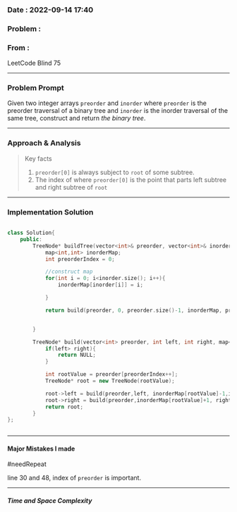### Date :  2022-09-14 17:40

### Problem :



### From : 

LeetCode Blind 75

---
### Problem Prompt
Given two integer arrays `preorder` and `inorder` where `preorder` is the preorder traversal of a binary tree and `inorder` is the inorder traversal of the same tree, construct and return _the binary tree_.


---
### Approach & Analysis
> Key facts
>  1.  `preorder[0]` is always subject to `root` of some subtree.
>  2.  The index of where `preorder[0]` is the point that parts left subtree and right subtree of `root`

---
### Implementation Solution
```cpp

class Solution{
    public:
        TreeNode* buildTree(vector<int>& preorder, vector<int>& inorder){
            map<int,int> inorderMap;
            int preorderIndex = 0;

            //construct map
            for(int i = 0; i<inorder.size(); i++){
                inorderMap[inorder[i]] = i;

            }

            return build(preorder, 0, preorder.size()-1, inorderMap, preorderIndex);


        }

        TreeNode* build(vector<int> preorder, int left, int right, map<int,int>& inorderMap, int& preorderIndex){
            if(left> right){
                return NULL;
            }

            int rootValue = preorder[preorderIndex++];
            TreeNode* root = new TreeNode(rootValue);

            root->left = build(preorder,left, inorderMap[rootValue]-1,inorderMap, preorderIndex);
            root->right = build(preorder,inorderMap[rootValue]+1, right, inorderMap, preorderIndex);
            return root;
        }
};



```
---
#### Major Mistakes I made
#needRepeat

line 30 and 48, index of `preorder` is important.



---
##### Time and Space Complexity


